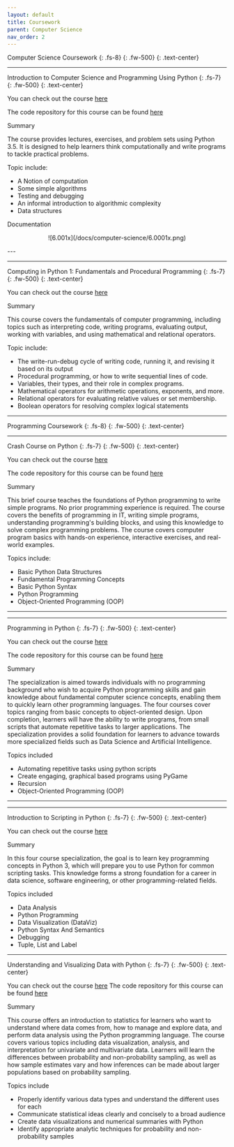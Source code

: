 ```yaml
---
layout: default
title: Coursework
parent: Computer Science
nav_order: 2
---
```



Computer Science Coursework
{: .fs-8}
{: .fw-500}
{: .text-center}

---

Introduction to Computer Science and Programming Using Python
{: .fs-7}
{: .fw-500}
{: .text-center}

You can check out the course [here](https://www.edx.org/course/introduction-to-computer-science-and-programming-7?index=product&queryID=9e03276f1312dbb7f89905e1224590e2&position=3&results_level=second-level-results&search_index=product&term=python&campaign=Introduction+to+Computer+Science+and+Programming+Using+Python&source=edX&product_category=course&placement_url=https%3A%2F%2Fwww.edx.org%2Fsearch)

The code repository for this course can be found [here](https://github.com/raj-ch017/6.00.1x-computer-science-and-programming-using-python)


Summary 

The course provides lectures, exercises, and problem sets using Python 3.5. It is designed to help learners think computationally and write programs to tackle practical problems. 

Topic include:

* A Notion of computation
* Some simple algorithms
* Testing and debugging
* An informal introduction to algorithmic complexity
* Data structures

Documentation

<p align="center" width="100%">
  ![6.001x](/docs/computer-science/6.0001x.png)
</p>
---



--- 

Computing in Python 1: Fundamentals and Procedural Programming
{: .fs-7}
{: .fw-500}
{: .text-center}

You can check out the course [here](https://www.edx.org/course/computing-in-python-i-fundamentals-and-procedural?index=product&queryID=d2e4f89205567ff38e4cc890fe7a4492&position=6&results_level=second-level-results&search_index=product&term=python&campaign=Computing+in+Python+I%3A+Fundamentals+and+Procedural+Programming&source=edX&product_category=course&placement_url=https%3A%2F%2Fwww.edx.org%2Fsearch)



Summary

This course covers the fundamentals of computer programming, including topics such as interpreting code, writing programs, evaluating output, working with variables, and using mathematical and relational operators.

Topic include:

* The write-run-debug cycle of writing code, running it, and revising it based on its output
* Procedural programming, or how to write sequential lines of code.
* Variables, their types, and their role in complex programs.
* Mathematical operators for arithmetic operations, exponents, and more.
* Relational operators for evaluating relative values or set membership.
* Boolean operators for resolving complex logical statements


---


Programming Coursework
{: .fs-8}
{: .fw-500}
{: .text-center}

---

Crash Course on Python
{: .fs-7}
{: .fw-500}
{: .text-center}

You can check out the course [here](https://www.coursera.org/learn/python-crash-course)

The code repository for this course can be found [here](https://github.com/raj-ch017/python-crash-course)

Summary

This brief course teaches the foundations of Python programming to write simple programs. No prior programming experience is required. The course covers the benefits of programming in IT, writing simple programs, understanding programming's building blocks, and using this knowledge to solve complex programming problems. The course covers computer program basics with hands-on experience, interactive exercises, and real-world examples.

Topics include:

  * Basic Python Data Structures
  * Fundamental Programming Concepts
  * Basic Python Syntax
  * Python Programming
  * Object-Oriented Programming (OOP)

---



---

Programming in Python
{: .fs-7}
{: .fw-500}
{: .text-center}

You can check out the course [here](https://www.coursera.org/specializations/hands-on-python)

The code repository for this course can be found [here](https://github.com/raj-ch017/programming-in-python)

Summary

The specialization is aimed towards individuals with no programming background who wish to acquire Python programming skills and gain knowledge about fundamental computer science concepts, enabling them to quickly learn other programming languages. The four courses cover topics ranging from basic concepts to object-oriented design. Upon completion, learners will have the ability to write programs, from small scripts that automate repetitive tasks to larger applications. The specialization provides a solid foundation for learners to advance towards more specialized fields such as Data Science and Artificial Intelligence.

Topics included

* Automating repetitive tasks using python scripts
* Create engaging, graphical based programs using PyGame
* Recursion
* Object-Oriented Programming (OOP)

---



---

Introduction to Scripting in Python
{: .fs-7}
{: .fw-500}
{: .text-center}

You can check out the course [here](https://www.coursera.org/specializations/introduction-scripting-in-python)

Summary

In this four course specialization, the goal is to learn key programming concepts in Python 3, which will prepare you to use Python for common scripting tasks. This knowledge forms a strong foundation for a career in data science, software engineering, or other programming-related fields.

Topics included

* Data Analysis
* Python Programming
* Data Visualization (DataViz)
* Python Syntax And Semantics
* Debugging
* Tuple, List and Label

---

Understanding and Visualizing Data with Python
{: .fs-7}
{: .fw-500}
{: .text-center}

You can check out the course [here]()
The code repository for this course can be found [here](https://github.com/raj-ch017/statistics-with-python/tree/main)

Summary

This course offers an introduction to statistics for learners who want to understand where data comes from, how to manage and explore data, and perform data analysis using the Python programming language. The course covers various topics including data visualization, analysis, and interpretation for univariate and multivariate data. Learners will learn the differences between probability and non-probability sampling, as well as how sample estimates vary and how inferences can be made about larger populations based on probability sampling.

Topics include

* Properly identify various data types and understand the different uses for each  
* Communicate statistical ideas clearly and concisely to a broad audience
* Create data visualizations and numerical summaries with Python
* Identify appropriate analytic techniques for probability and non-probability samples






